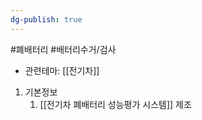 ```yaml
---
dg-publish: true
---
```

#폐배터리 #배터리수거/검사




- 관련테마: [[전기차]]


1. 기본정보
	1. [[전기차 폐배터리 성능평가 시스템]] 제조



